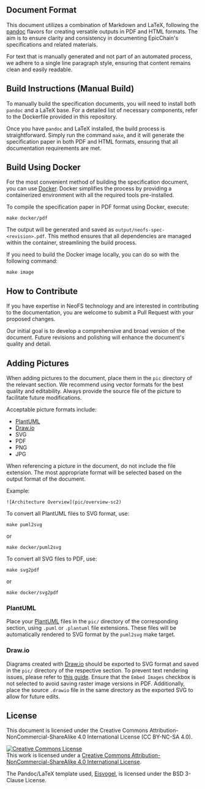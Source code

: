 ## Document Format

This document utilizes a combination of Markdown and LaTeX, following the [pandoc](https://pandoc.org/) flavors for creating versatile outputs in PDF and HTML formats. The aim is to ensure clarity and consistency in documenting EpicChain's specifications and related materials.

For text that is manually generated and not part of an automated process, we adhere to a single line paragraph style, ensuring that content remains clean and easily readable.

## Build Instructions (Manual Build)

To manually build the specification documents, you will need to install both `pandoc` and a LaTeX base. For a detailed list of necessary components, refer to the Dockerfile provided in this repository.

Once you have `pandoc` and LaTeX installed, the build process is straightforward. Simply run the command `make`, and it will generate the specification paper in both PDF and HTML formats, ensuring that all documentation requirements are met.

## Build Using Docker

For the most convenient method of building the specification document, you can use [Docker](https://www.docker.com). Docker simplifies the process by providing a containerized environment with all the required tools pre-installed. 

To compile the specification paper in PDF format using Docker, execute:
```
make docker/pdf
```
The output will be generated and saved as `output/neofs-spec-<revision>.pdf`. This method ensures that all dependencies are managed within the container, streamlining the build process.

If you need to build the Docker image locally, you can do so with the following command:
```
make image
```

## How to Contribute

If you have expertise in NeoFS technology and are interested in contributing to the documentation, you are welcome to submit a Pull Request with your proposed changes. 

Our initial goal is to develop a comprehensive and broad version of the document. Future revisions and polishing will enhance the document's quality and detail.

## Adding Pictures

When adding pictures to the document, place them in the `pic` directory of the relevant section. We recommend using vector formats for the best quality and editability. Always provide the source file of the picture to facilitate future modifications.

Acceptable picture formats include:
* [PlantUML](https://plantuml.com/)
* [Draw.io](https://github.com/jgraph/drawio-desktop)
* SVG
* PDF
* PNG
* JPG

When referencing a picture in the document, do not include the file extension. The most appropriate format will be selected based on the output format of the document.

Example:
```
![Architecture Overview](pic/overview-sc2)
```

To convert all PlantUML files to SVG format, use:
```
make puml2svg
```
or
```
make docker/puml2svg
```

To convert all SVG files to PDF, use:
```
make svg2pdf
```
or
```
make docker/svg2pdf
```

### PlantUML

Place your [PlantUML](https://plantuml.com/) files in the `pic/` directory of the corresponding section, using `.puml` or `.plantuml` file extensions. These files will be automatically rendered to SVG format by the `puml2svg` make target.

### Draw.io

Diagrams created with [Draw.io](https://github.com/jgraph/drawio-desktop) should be exported to SVG format and saved in the `pic/` directory of the respective section. To prevent text rendering issues, please refer to [this guide](https://desk.draw.io/support/solutions/articles/16000042487). Ensure that the `Embed Images` checkbox is not selected to avoid saving raster image versions in PDF. Additionally, place the source `.drawio` file in the same directory as the exported SVG to allow for future edits.

## License

This document is licensed under the Creative Commons Attribution-NonCommercial-ShareAlike 4.0 International License (CC BY-NC-SA 4.0).

<a rel="license" href="http://creativecommons.org/licenses/by-nc-sa/4.0/"><img alt="Creative Commons License" style="border-width:0" src="https://i.creativecommons.org/l/by-nc-sa/4.0/88x31.png" /></a><br />This work is licensed under a <a rel="license" href="http://creativecommons.org/licenses/by-nc-sa/4.0/">Creative Commons Attribution-NonCommercial-ShareAlike 4.0 International License</a>.

The Pandoc/LaTeX template used, [Eisvogel](https://github.com/Wandmalfarbe/pandoc-latex-template/), is licensed under the BSD 3-Clause License.

